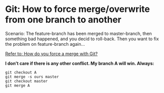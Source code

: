 # Git: How to force merge/overwrite from one branch to another

Scenario:
The feature-branch has been merged to master-branch, then something bad happened, and you decid to roll-back. Then you want to fix the problem on feature-branch again...


[Refer to: How do you force a merge with Git?](https://www.quora.com/How-do-you-force-a-merge-with-Git)

**I don’t care if there is any other conflict. My branch A will win. Always:**
```
git checkout A
git merge -s ours master
git checkout master
git merge A
```